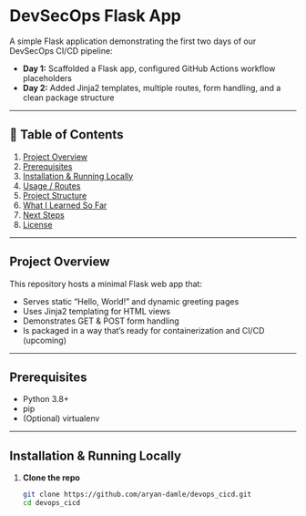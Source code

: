 # DevSecOps Flask App

A simple Flask application demonstrating the first two days of our DevSecOps CI/CD pipeline:

- **Day 1:** Scaffolded a Flask app, configured GitHub Actions workflow placeholders  
- **Day 2:** Added Jinja2 templates, multiple routes, form handling, and a clean package structure

---

## 📝 Table of Contents

1. [Project Overview](#project-overview)  
2. [Prerequisites](#prerequisites)  
3. [Installation & Running Locally](#installation--running-locally)  
4. [Usage / Routes](#usage--routes)  
5. [Project Structure](#project-structure)  
6. [What I Learned So Far](#what-i-learned-so-far)  
7. [Next Steps](#next-steps)  
8. [License](#license)

---

## Project Overview

This repository hosts a minimal Flask web app that:

- Serves static “Hello, World!” and dynamic greeting pages  
- Uses Jinja2 templating for HTML views  
- Demonstrates GET & POST form handling  
- Is packaged in a way that’s ready for containerization and CI/CD (upcoming)

---

## Prerequisites

- Python 3.8+  
- pip  
- (Optional) virtualenv  

---

## Installation & Running Locally

1. **Clone the repo**  
   ```bash
   git clone https://github.com/aryan-damle/devops_cicd.git
   cd devops_cicd
